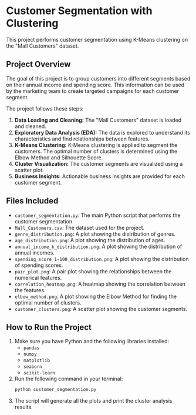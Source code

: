 # Customer Segmentation with Clustering

This project performs customer segmentation using K-Means clustering on the "Mall Customers" dataset.

## Project Overview

The goal of this project is to group customers into different segments based on their annual income and spending score. This information can be used by the marketing team to create targeted campaigns for each customer segment.

The project follows these steps:
1.  **Data Loading and Cleaning:** The "Mall Customers" dataset is loaded and cleaned.
2.  **Exploratory Data Analysis (EDA):** The data is explored to understand its characteristics and find relationships between features.
3.  **K-Means Clustering:** K-Means clustering is applied to segment the customers. The optimal number of clusters is determined using the Elbow Method and Silhouette Score.
4.  **Cluster Visualization:** The customer segments are visualized using a scatter plot.
5.  **Business Insights:** Actionable business insights are provided for each customer segment.

## Files Included

-   `customer_segmentation.py`: The main Python script that performs the customer segmentation.
-   `Mall_Customers.csv`: The dataset used for the project.
-   `genre_distribution.png`: A plot showing the distribution of genres.
-   `age_distribution.png`: A plot showing the distribution of ages.
-   `annual_income_k_distribution.png`: A plot showing the distribution of annual incomes.
-   `spending_score_1-100_distribution.png`: A plot showing the distribution of spending scores.
-   `pair_plot.png`: A pair plot showing the relationships between the numerical features.
-   `correlation_heatmap.png`: A heatmap showing the correlation between the features.
-   `elbow_method.png`: A plot showing the Elbow Method for finding the optimal number of clusters.
-   `customer_clusters.png`: A scatter plot showing the customer segments.

## How to Run the Project

1.  Make sure you have Python and the following libraries installed:
    -   `pandas`
    -   `numpy`
    -   `matplotlib`
    -   `seaborn`
    -   `scikit-learn`
2.  Run the following command in your terminal:
    ```bash
    python customer_segmentation.py
    ```
3.  The script will generate all the plots and print the cluster analysis results.
